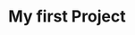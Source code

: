 ---
layouy: archive
permalink: /project-1/
title: "My first Project"
author_profile: true
header:
  image: ""
---
